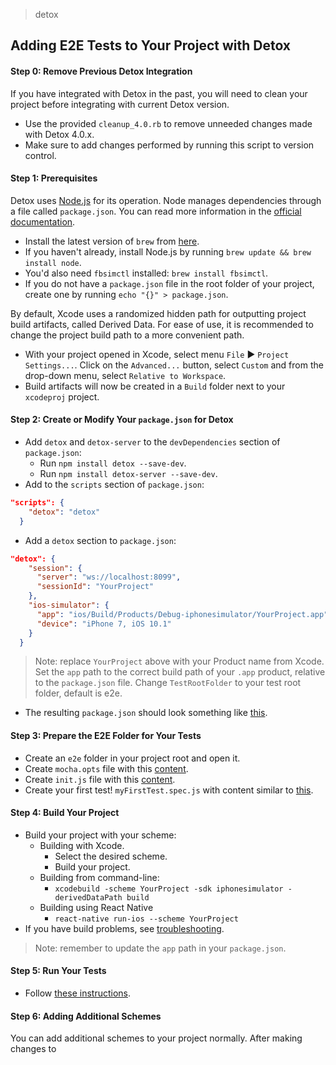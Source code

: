 > detox

## Adding E2E Tests to Your Project with Detox

#### Step 0: Remove Previous Detox Integration

If you have integrated with Detox in the past, you will need to clean your project before integrating with current Detox version.

* Use the provided `cleanup_4.0.rb` to remove unneeded changes made with Detox 4.0.x.
* Make sure to add changes performed by running this script to version control.

#### Step 1: Prerequisites

Detox uses [Node.js](https://nodejs.org/) for its operation. Node manages dependencies through a file called `package.json`. You can read more information in the [official documentation](https://docs.npmjs.com/files/package.json).

* Install the latest version of `brew` from [here](http://brew.sh).
* If you haven't already, install Node.js by running `brew update && brew install node`.
* You'd also need `fbsimctl` installed: `brew install fbsimctl`.
* If you do not have a `package.json` file in the root folder of your project, create one by running `echo "{}" > package.json`.

By default, Xcode uses a randomized hidden path for outputting project build artifacts, called Derived Data. For ease of use, it is recommended to change the project build path to a more convenient path.

* With your project opened in Xcode, select menu `File` ► `Project Settings...`. Click on the `Advanced...` button, select `Custom` and from the drop-down menu, select `Relative to Workspace`.
 * Build artifacts will now be created in a `Build` folder next to your `xcodeproj` project.

#### Step 2: Create or Modify Your `package.json` for Detox

* Add `detox` and `detox-server` to the `devDependencies` section of `package.json`:
  * Run `npm install detox --save-dev`.
  * Run `npm install detox-server --save-dev`.
* Add to the `scripts` section of `package.json`:

```json
"scripts": {
    "detox": "detox"
  }
```
* Add a `detox` section to `package.json`:

```json
"detox": {
    "session": {
      "server": "ws://localhost:8099",
      "sessionId": "YourProject"
    },
    "ios-simulator": {
      "app": "ios/Build/Products/Debug-iphonesimulator/YourProject.app",
      "device": "iPhone 7, iOS 10.1"
    }
  }
```
> Note: replace `YourProject` above with your Product name from Xcode. Set the `app` path to the correct build path of your `.app` product, relative to the `package.json` file. Change `TestRootFolder` to your test root folder, default is e2e.

* The resulting `package.json` should look something like [this](demo-react-native/package.json).

#### Step 3: Prepare the E2E Folder for Your Tests

* Create an `e2e` folder in your project root and open it.
* Create `mocha.opts` file with this [content](demo-react-native/e2e/mocha.opts).
* Create `init.js` file with this [content](demo-react-native/e2e/init.js).
* Create your first test! `myFirstTest.spec.js` with content similar to [this](demo-react-native/e2e/example.spec.js).

#### Step 4: Build Your Project

* Build your project with your scheme:
	* Building with Xcode.
	   * Select the desired scheme.
	   * Build your project.
	* Building from command-line:
		* `xcodebuild -scheme YourProject -sdk iphonesimulator -derivedDataPath build`
	* Building using React Native
		* `react-native run-ios --scheme YourProject`
* If you have build problems, see [troubleshooting](#troubleshooting-build-problems).

> Note: remember to update the `app` path in your `package.json`.

#### Step 5: Run Your Tests

* Follow [these instructions](RUNNING.md).

#### Step 6: Adding Additional Schemes

You can add additional schemes to your project normally. After making changes to
